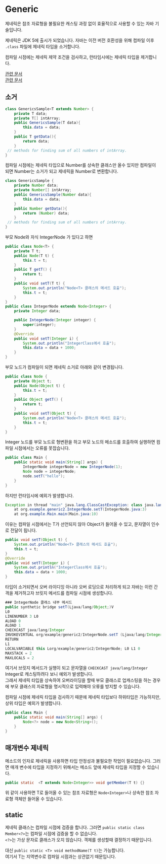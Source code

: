 # Generic

제네릭은 참조 자료형을 불필요한 캐스팅 과정 없이 효율적으로 사용할 수 있는 자바 기술입니다.

제네릭은 JDK 5에 출시가 되었습니다. 자바는 이전 버전 호환성을 위해 컴파일 이후 `.class` 파일에 제네릭 타입을 소거합니다.

컴파일 시점에는 제네릭 제약 조건을 검사하고, 런타임시에는 제네릭 타입을 제거합니다.

[관련 문서](https://www.devinline.com/2014/02/how-generics-works-internally-in-java.html)  
[관련 문서](https://m.site.naver.com/1lAwK)

## 소거
```Java
class GenericsSample<T extends Number> {
    private T data;
    private T[] intArray;
    public GenericsSample(T data){
        this.data = data;
    }
    public T getData(){
        return data;
    }
 // methods for finding sum of all numbers of intArray.
}
```  
컴파일 시점에는 제네릭 타입으로 Number를 상속한 클래스만 올수 있지만 
컴파일이 되면 Number는 소거가 되고 제네릭을 Number로 변환합니다.  
  
```Java
class GenericsSample {
    private Number data;
    private Number[] intArray;
    public GenericsSample(Number data){
        this.data = data;
    }
    public Number getData(){
        return (Number) data;
    }
 // methods for finding sum of all numbers of intArray.
}
```    
  
부모 Node와 자식 IntegerNode 가 있다고 하면
```Java
public class Node<T> {
    private T t;
    public Node(T t) {
        this.t = t;
    }
    public T getT() {
        return t;
    }
    public void setT(T t) {
        System.out.println("Node<T> 클래스의 메서드 호출");
        this.t = t;
    }
}
public class IntegerNode extends Node<Integer> {
    private Integer data;

    public IntegerNode(Integer integer) {
        super(integer);
    }
    @Override
    public void setT(Integer i) {
        System.out.println("IntegerClass에서 호출");
        this.data = data + 1000;
    }
}
```  
부모 노드가 컴파일이 되면 제네릭 소거로 아래와 같이 변경됩니다.
```Java
public class Node {
    private Object t;
    public Node(Object t) {
        this.t = t;
    }
    public Object getT() {
        return t;
    }
    public void setT(Object t) {
        System.out.println("Node<T> 클래스의 메서드 호출");
        this.t = t;
    }
}
```
Integer 노드를 부모 노드로 형변환을 하고 부모 노드의 메소드를 호출하여 실행하면
컴파일 시점에서는 오류를 못잡습니다.
```Java
public class Main {
    public static void main(String[] args) {
        IntegerNode integerNode = new IntegerNode(1);
        Node node = integerNode;
        node.setT("hello");
    }
}
```  
하지만 런타임시에 예외가 발생합니다.
```Java
Exception in thread "main" java.lang.ClassCastException: class java.lang.String cannot be cast to class java.lang.Integer
	at org.example.generic2.IntegerNode.setT(IntegerNode.java:3)
	at org.example.Main.main(Main.java:10)
```  
이유는 컴파일 시점에서는 T가 선언되지 않아 Object가 들어올 수 있고, 문자열이 인수로 전달이 됩니다.  
```Java
public void setT(Object t) {
    System.out.println("Node<T> 클래스의 메서드 호출");
    this.t = t;
}
@Override
public void setT(Integer i) {
    System.out.println("IntegerClass에서 호출");
    this.data = data + 1000;
}
```  
타입이 소거되면서 오버 라이디잉 아니라 오버 로딩으로 처리하게 되고 
자바는 이런 간격을 제거하고자 브릿지 메서드를 컴파일 시점에 생성합니다.
```Java
### IntegerNode 클래스 내부 메서드
public synthetic bridge setT(Ljava/lang/Object;)V
L0
LINENUMBER 3 L0
ALOAD 0
ALOAD 1
CHECKCAST java/lang/Integer
INVOKEVIRTUAL org/example/generic2/IntegerNode.setT (Ljava/lang/Integer;)V
RETURN
L1
LOCALVARIABLE this Lorg/example/generic2/IntegerNode; L0 L1 0
MAXSTACK = 2
MAXLOCALS = 2
```  
여기서 브릿지 메서드가 실행이 되고 문자열을 `CHECKCAST java/lang/Integer` Integer로 캐스팅하려다 보니 예외가 발생합니다.  
그래서 제네릭 타입을 상속하여 오버라이딩을 할때 부모 클래스로 업캐스팅을 하는 경우에 부모 클래스의 자료형을 명시적으로 입력해야 오류를 방지할 수 있습니다.  
  
컴파일 시점에 제네릭 타입을 검사하기 때문에 제네릭 타입보다 하위타입은 가능하지만, 상위 타입은 예외가 발생합니다.  
```Java
public class Main {
    public static void main(String[] args) {
        Node<?> node = new Node<String>();
    }
}
```  
## 매개변수 제네릭
메소드의 인자로 제네릭을 사용하면 타입 안정성과 불필요한 작업이 필요없습니다. 
그러면 매개 변수에 타입을 지정하기 위해서는 메소드 앞에 제네릭 타입을 지정할 수 있습니다.  

```Java
public static  <T extends Node<Integer>> void getMember(T t) {}
```   

위 같이 사용하면 T로 들어올 수 있는 참조 자료형은 `Node<Integer>`나 상속한 참조 자료형 객체만 들어올 수 있습니다.
  
## static
제네릭 클래스는 컴파일 시점에 검증을 합니다. 그러면 `public static class Member<?>`는 컴파일 시점에 검증을 할 수 없습니다.  
`<?>`는 가상 문자로 클래스가 오지 않습니다. 객체를 생성할때 결정하기 때문입니다.  
  
대신 `public static <T> void methodName(T t)`는 가능합니다.  
여기서 T는 지역변수로 컴파일 시점과는 상관없기 때문입니다.